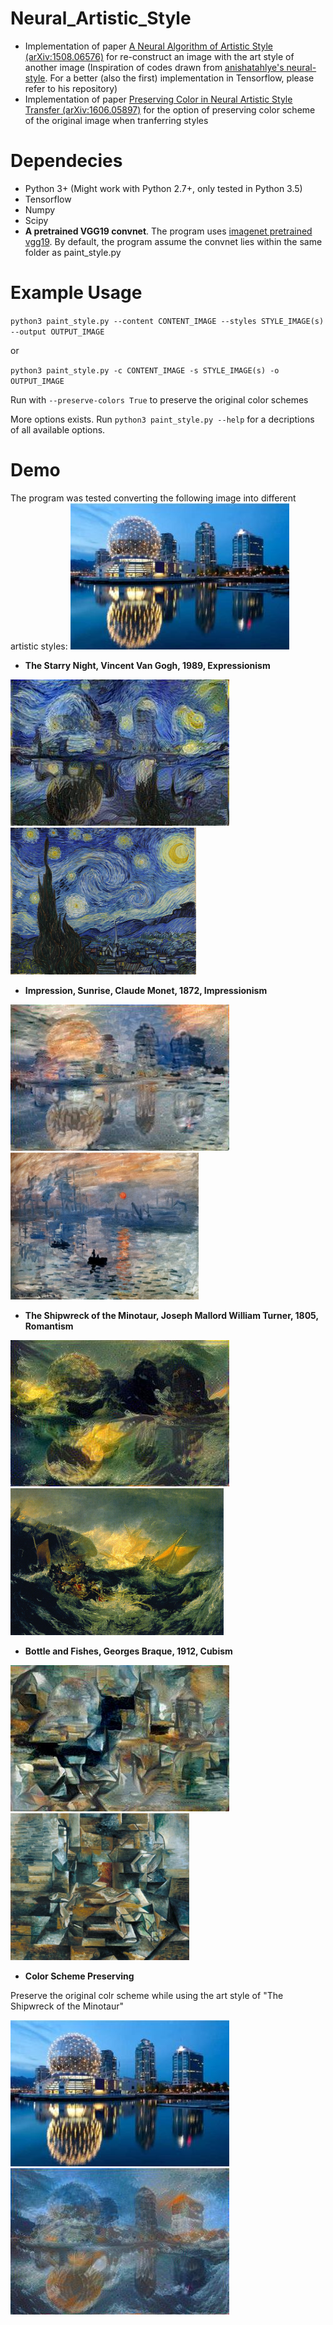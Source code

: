# Neural_Artistic_Style
- Implementation of paper [A Neural Algorithm of Artistic Style (arXiv:1508.06576)][paper] for re-construct an image with the art style of another image (Inspiration of codes drawn from [anishatahlye's neural-style][repo]. For a better (also the first) implementation in Tensorflow, please refer to his repository)
- Implementation of paper [Preserving Color in Neural Artistic Style Transfer (arXiv:1606.05897)][paper2] for the option of preserving color scheme of the original image when tranferring styles

# Dependecies
- Python 3+ (Might work with Python 2.7+, only tested in Python 3.5)
- Tensorflow
- Numpy
- Scipy
- <b>A pretrained VGG19 convnet</b>. The program uses [imagenet pretrained vgg19][vgg]. By default, the program assume the convnet lies within the same folder as paint_style.py

# Example Usage
`python3 paint_style.py --content CONTENT_IMAGE --styles STYLE_IMAGE(s) --output OUTPUT_IMAGE`

or

`python3 paint_style.py -c CONTENT_IMAGE -s STYLE_IMAGE(s) -o OUTPUT_IMAGE`

Run with `--preserve-colors True` to preserve the original color schemes

More options exists. Run `python3 paint_style.py --help` for a decriptions of all available options.


# Demo
The program was tested converting the following image into different artistic styles:
![content](https://github.com/everfor/Neural_Artistic_Style/blob/master/demo/content.jpg)

- <b>The Starry Night, Vincent Van Gogh, 1989, Expressionism</b>

![out-1](https://github.com/everfor/Neural_Artistic_Style/blob/master/demo/out-1.jpg)
<img src="https://github.com/everfor/Neural_Artistic_Style/blob/master/demo/the_starry_night.jpg" height="235"/>


- <b>Impression, Sunrise, Claude Monet, 1872, Impressionism</b>

![out-3](https://github.com/everfor/Neural_Artistic_Style/blob/master/demo/out-3.jpg)
<img src="https://github.com/everfor/Neural_Artistic_Style/blob/master/demo/sunrise.jpg" height="235"/>


- <b>The Shipwreck of the Minotaur, Joseph Mallord William Turner, 1805, Romantism</b>

![out-2](https://github.com/everfor/Neural_Artistic_Style/blob/master/demo/out-2.jpg)
<img src="https://github.com/everfor/Neural_Artistic_Style/blob/master/demo/the_shipwreck_of_the_minotaur.jpg" height="235"/>


- <b>Bottle and Fishes, Georges Braque, 1912, Cubism</b>

![out-4](https://github.com/everfor/Neural_Artistic_Style/blob/master/demo/out-4.jpg)
<img src="https://github.com/everfor/Neural_Artistic_Style/blob/master/demo/bottle_and_fishes.jpg" height="235"/>


- <b>Color Scheme Preserving</b>

Preserve the original colr scheme while using the art style of "The Shipwreck of the Minotaur"

![content](https://github.com/everfor/Neural_Artistic_Style/blob/master/demo/content.jpg)
![out-5](https://github.com/everfor/Neural_Artistic_Style/blob/master/demo/out-5.jpg)

[paper]: https://arxiv.org/abs/1508.06576
[paper2]: https://arxiv.org/abs/1606.05897
[repo]: https://github.com/anishathalye/neural-style
[vgg]: http://www.vlfeat.org/matconvnet/models/beta16/imagenet-vgg-verydeep-19.mat
